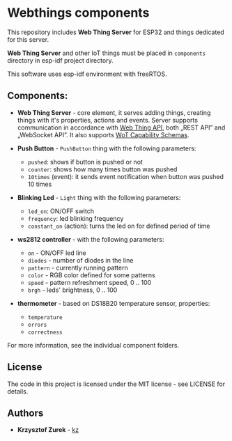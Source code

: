 # Webthings components

This repository includes **Web Thing Server** for ESP32 and things dedicated for this server.

**Web Thing Server** and other IoT things must be placed in `components` directory in esp-idf project directory.

This software uses esp-idf environment with freeRTOS.

## Components:

* **Web Thing Server** - core element, it serves adding things, creating things with it's properties, actions and events. Server supports communication in accordance with [Web Thing API](https://iot.mozilla.org/wot/), both „REST API” and „WebSocket API”. It also supports [WoT Capability Schemas](https://iot.mozilla.org/schemas/).

* **Push Button** - `PushButton` thing with the following parameters:
	- `pushed`: shows if button is pushed or not
	- `counter`: shows how many times button was pushed
	- `10times` (event): it sends event notification when button was pushed 10 times
 
* **Blinking Led** - `Light` thing with the following parameters:
	- `led_on`: ON/OFF switch
	- `frequency`: led blinking frequency
	- `constant_on` (action): turns the led on for defined period of time
	
* **ws2812 controller** - with the following parameters:
	- `on` - ON/OFF led line
	- `diodes` - number of diodes in the line
	- `pattern` - currently running pattern
	- `color` - RGB color defined for some patterns
	- `speed` - pattern refreshment speed, 0 .. 100
	- `brgh` - leds' brightness, 0 .. 100
	
* **thermometer** - based on DS18B20 temperature sensor, properties:
	- `temperature`
	- `errors`
	- `correctness`

For more information, see the individual component folders.

## License

The code in this project is licensed under the MIT license - see LICENSE for details.

## Authors

* **Krzysztof Zurek** - [kz](https://github.com/KrzysztofZurek1973)

